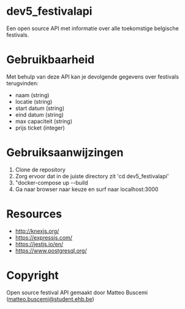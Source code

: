 # dev5_festivalapi
Een open source API met informatie over alle toekomstige belgische festivals.

# Gebruikbaarheid
Met behulp van deze API kan je devolgende gegevens over festivals terugvinden:
- naam (string)
- locatie (string)
- start datum (string)
- eind datum (string)
- max capaciteit (string)
- prijs ticket (integer)

# Gebruiksaanwijzingen
1. Clone de repository
2. Zorg ervoor dat in de juiste directory zit 'cd dev5_festivalapi'
3. "docker-compose up --build
5. Ga naar browser naar keuze en surf naar localhost:3000

# Resources
- http://knexjs.org/
- https://expressjs.com/
- https://jestjs.io/en/
- https://www.postgresql.org/

# Copyright
Open source festival API gemaakt door Matteo Buscemi (matteo.buscemi@student.ehb.be)

